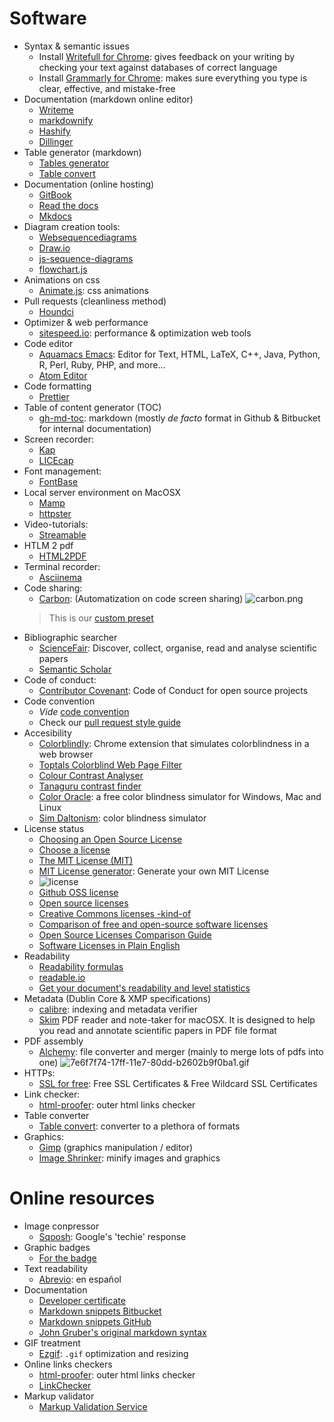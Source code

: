 # Software

* Syntax & semantic issues
	 - Install [Writefull for Chrome](https://chrome.google.com/webstore/detail/writefull/aolaabonkiegkggfdgjjehchjmjfanng/related): gives feedback on your writing by checking your text against databases of correct language
	 - Install [Grammarly for Chrome](https://chrome.google.com/webstore/detail/grammarly-for-chrome/kbfnbcaeplbcioakkpcpgfkobkghlhen): makes sure everything you type is clear, effective, and mistake-free
* Documentation (markdown online editor)
	 - [Writeme](http://writeme.mattstow.com/)
	 - [markdownify](http://www.amitmerchant.com/markdownify-web)
	 - [Hashify](http://hashify.me)
	 - [Dillinger](https://dillinger.io)
* Table generator (markdown)
	 - [Tables generator](https://www.tablesgenerator.com/markdown_tables)
	 - [Table convert](https://tableconvert.com/)
* Documentation (online hosting)
	 - [GitBook](https://www.gitbook.com/)
	 - [Read the docs](https://readthedocs.org/)
	 - [Mkdocs](http://www.mkdocs.org/)
* Diagram creation tools:
     - [Websequencediagrams](https://www.websequencediagrams.com/)
	 - [Draw.io](https://www.draw.io/)
	 - [js-sequence-diagrams](https://bramp.github.io/js-sequence-diagrams/)
	 - [flowchart.js](http://flowchart.js.org/)
* Animations on css
	 - [Animate.js](https://github.com/juliangarnier/anime/): css animations
* Pull requests (cleanliness method)
	 - [Houndci](https://houndci.com/)
* Optimizer & web performance
     - [sitespeed.io](https://www.sitespeed.io/): performance & optimization web tools
* Code editor
	 - [Aquamacs Emacs](http://aquamacs.org/download-release.shtml): Editor for Text, HTML, LaTeX, C++, Java, Python, R, Perl, Ruby, PHP, and more...
	 - [Atom Editor](http://atom.io)
* Code formatting
	 - [Prettier](https://prettier.io)
* Table of content generator (TOC)
	 - [gh-md-toc](https://github.com/ekalinin/github-markdown-toc): markdown (mostly _de facto_ format in Github & Bitbucket for internal documentation)
* Screen recorder:
	 - [Kap](https://getkap.co/)
	 - [LICEcap](https://www.cockos.com/licecap/)
* Font management:
     - [FontBase](https://fontba.se/)
* Local server environment on MacOSX
     - [Mamp](https://www.mamp.info)
     - [httpster](https://github.com/SimbCo/httpster)
* Video-tutorials:
	 - [Streamable](https://streamable.com/)
* HTLM 2 pdf
	 - [HTML2PDF](https://wkhtmltopdf.org)
* Terminal recorder:
     - [Asciinema](https://asciinema.org/)
* Code sharing:
	 - [Carbon](https://carbon.now.sh/): (Automatization on code screen sharing)
	 ![carbon.png](https://bitbucket.org/repo/ekyaeEE/images/1492497760-prototype.png)
	 > This is our [custom preset](https://bitbucket.org/imhicihu/good-practices-on-repository-creation/downloads/carbon-config.json)
* Bibliographic searcher
     - [ScienceFair](http://sciencefair-app.com): Discover, collect, organise, read and analyse scientific papers
	 - [Semantic Scholar](https://www.semanticscholar.org/)
* Code of conduct:
	 - [Contributor Covenant](https://www.contributor-covenant.org/): Code of Conduct for open source projects
* Code convention
	 - _Vide_ [code convention](https://bitbucket.org/imhicihu/good-practices-on-repository-creation/src/master/code_convention.md)
	 - Check our [pull request style guide](https://bitbucket.org/snippets/imhicihu/qnzLKk/pull-request-style-guides)
* Accesibility
	 - [Colorblindly](https://chrome.google.com/webstore/detail/colorblindly/floniaahmccleoclneebhhmnjgdfijgg): Chrome extension that simulates colorblindness in a web browser
	 - [Toptals Colorblind Web Page Filter](https://www.toptal.com/designers/colorfilter)
	 - [Colour Contrast Analyser](https://github.com/ThePacielloGroup/CCAe/releases/tag/v1.0.0)
	 - [Tanaguru contrast finder](https://github.com/Tanaguru/Contrast-Finder)
	 - [Color Oracle](https://colororacle.org/): a free color blindness simulator for Windows, Mac and Linux
	 - [Sim Daltonism](https://michelf.ca/projects/sim-daltonism/): color blindness simulator
* License status
	 - [Choosing an Open Source License](https://blog.github.com/2013-07-15-choosing-an-open-source-license)
	 - [Choose a license](https://choosealicense.com)
	 - [The MIT License (MIT)](https://mit-license.org/)
	 - [MIT License generator](https://www.richie-bendall.ml/mit-license-generator/): Generate your own MIT License
	 - ![license](https://bitbucket.org/repo/ekyaeEE/images/1238371074-appendix.png)
	 - [Github OSS license](https://github.com/github/choosealicense.com)
	 - [Open source licenses](https://opensource.org/licenses)
	 - [Creative Commons licenses -kind-of](https://creativecommons.org/choose)
	 - [Comparison of free and open-source software licenses](https://en.wikipedia.org/wiki/Comparison_of_free_and_open-source_software_licenses)
	 - [Open Source Licenses Comparison Guide](https://itsfoss.com/open-source-licenses-explained)
	 - [Software Licenses in Plain English](https://tldrlegal.com)
* Readability
	 - [Readability formulas](https://en.wikipedia.org/wiki/Readability#Popular_readability_formulas)
	 - [readable.io](https://app.readable.com/text/?demo)
	 - [Get your document's readability and level statistics](https://support.office.com/en-us/article/get-your-document-s-readability-and-level-statistics-85b4969e-e80a-4777-8dd3-f7fc3c8b3fd2?ui=en-US&rs=en-US&ad=US)
* Metadata (Dublin Core & XMP specifications)
     - [calibre](https://calibre-ebook.com): indexing and metadata verifier
     - [Skim](https://skim-app.sourceforge.io) PDF reader and note-taker for macOSX. It is designed to help you read and annotate scientific papers in PDF file format
* PDF assembly
     - [Alchemy](https://github.com/dawnlabs/alchemy): file converter and merger (mainly to merge lots of pdfs into one)
     ![7e6f7f74-17ff-11e7-80dd-b2602b9f0ba1.gif](https://bitbucket.org/repo/5qA7gpA/images/2680327398-7e6f7f74-17ff-11e7-80dd-b2602b9f0ba1.gif)
* HTTPs:
     - [SSL for free](https://www.sslforfree.com/): Free SSL Certificates & Free Wildcard SSL Certificates
* Link checker:
     - [html-proofer](https://github.com/gjtorikian/html-proofer): outer html links checker
* Table converter
     - [Table convert](https://tableconvert.com/): converter to a plethora of formats
* Graphics:
     - [Gimp](https://www.gimp.org/) (graphics manipulation / editor)
     - [Image Shrinker](https://github.com/stefansl/image-shrinker): minify images and graphics 

# Online resources

* Image conpressor
	 - [Sqoosh](https://squoosh.app/): Google's 'techie' response
* Graphic badges
	 - [For the badge](https://forthebadge.com/)
* Text readability
	 - [Abrevio](https://abrev.io/): en español
* Documentation
     - [Developer certificate](https://developercertificate.org/)
	 - [Markdown snippets Bitbucket](https://bitbucket.org/tutorials/markdowndemo)
	 - [Markdown snippets GitHub](https://guides.github.com/features/mastering-markdown/)
	 - [John Gruber's original markdown syntax](https://daringfireball.net/projects/markdown/syntax.text)
* GIF treatment
	 - [Ezgif](https://ezgif.com/): ```.gif``` optimization and resizing
* Online links checkers
	 - [html-proofer](https://github.com/gjtorikian/html-proofer): outer html links checker 
	 - [LinkChecker](https://www.deadlinkchecker.com/)
* Markup validator
     - [Markup Validation Service](https://validator.w3.org/#validate_by_input)